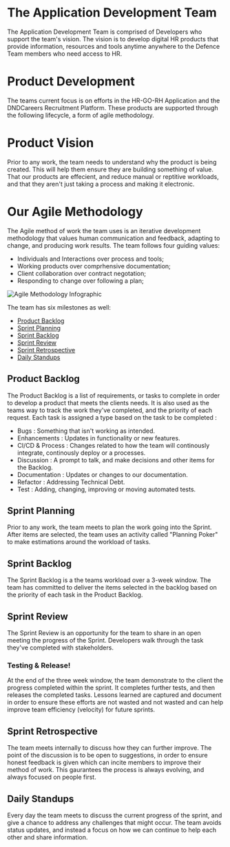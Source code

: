 # The Application Development Team

The Application Development Team is comprised of Developers who support the team's vision. The vision is to develop digital HR products that provide information, resources and tools anytime anywhere to the Defence Team members who need access to HR.

# Product Development

The teams current focus is on efforts in the HR-GO-RH Application and the DNDCareers Recruitment Platform. These products are supported through the following lifecycle, a form of agile methodology.

# Product Vision

Prior to any work, the team needs to understand why the product is being created. This will help them ensure they are building something of value. That our products are effecient, and reduce manual or reptitive workloads, and that they aren't just taking a process and making it electronic.

# Our Agile Methodology
The Agile method of work the team uses is an iterative development methodology that values human communication and feedback, adapting to change, and producing work results. The team follows four guiding values:

* Individuals and Interactions over process and tools;
* Working products over comprhensive documentation;
* Client collaboration over contract negotation;
* Responding to change over following a plan;

![Agile Methodology Infographic](/site/assets/Agil_Infographic.jpg)

The team has six milestones as well:
* [Product Backlog](#Product-Backlog)
* [Sprint Planning](#Sprint-Planning)
* [Sprint Backlog](#Sprint-Backlog)
* [Sprint Review](#Sprint-Review)
* [Sprint Retrospective](#Sprint-Retrospective)
* [Daily Standups](#Daily-Standups)

## Product Backlog

The Product Backlog is a list of requirements, or tasks to complete in order to develop a product that meets the clients needs. It is also used as the teams way to track the work they've completed, and the priority of each request. Each task is assigned a type based on the task to be completed :

* Bugs : Something that isn't working as intended.
* Enhancements : Updates in functionality or new features.
* CI/CD & Process : Changes related to how the team will continously integrate, continously deploy or a processes.
* Discussion : A prompt to talk, and make decisions and other items for the Backlog.
* Documentation : Updates or changes to our documentation.
* Refactor : Addressing Technical Debt.
* Test : Adding, changing, improving or moving automated tests.

## Sprint Planning

Prior to any work, the team meets to plan the work going into the Sprint. After items are selected, the team uses an activity called "Planning Poker" to make estimations around the workload of tasks.

## Sprint Backlog

The Sprint Backlog is a the teams workload over a 3-week window. The team has committed to deliver the items selected in the backlog based on the priority of each task in the Product Backlog.

## Sprint Review

The Sprint Review is an opportunity for the team to share in an open meeting the progress of the Sprint. Developers walk through the task they've completed with stakeholders.

### Testing & Release!

At the end of the three week window, the team demonstrate to the client the progress completed within the sprint. It completes further tests, and then releases the completed tasks. Lessons learned are captured and document in order to ensure these efforts are not wasted and not wasted and can help improve team efficiency (velocity) for future sprints.

## Sprint Retrospective

The team meets internally to discuss how they can further improve. The point of the discussion is to be open to suggestions, in order to ensure honest feedback is given which can incite members to improve their method of work. This gaurantees the process is always evolving, and always focused on people first.

## Daily Standups

Every day the team meets to discuss the current progress of the sprint, and give a chance to address any challenges that might occur. The team avoids status updates, and instead a focus on how we can continue to help each other and share information.
